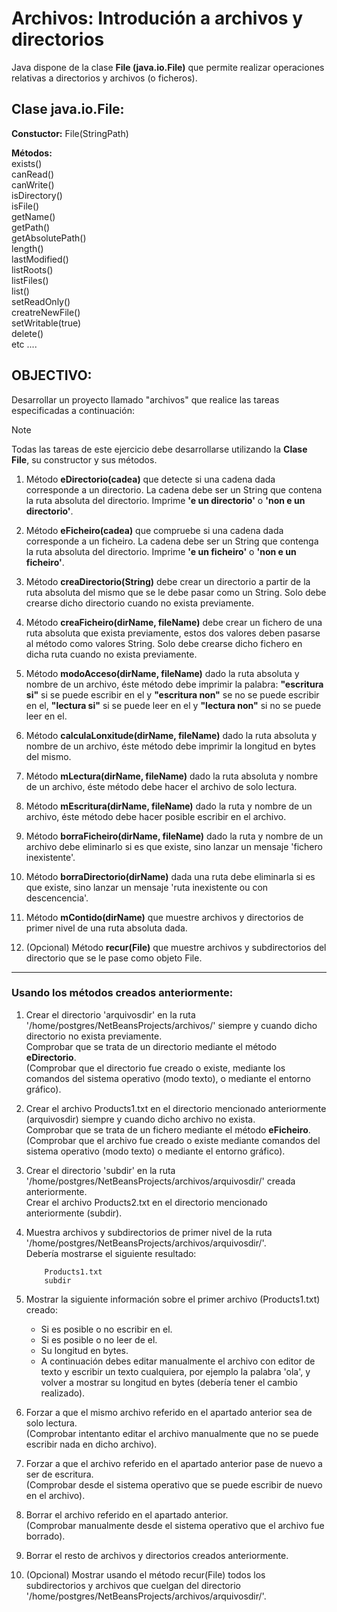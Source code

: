 # Archivos: Introdución a archivos y directorios

Java dispone de la clase **File (java.io.File)** que permite realizar operaciones relativas a directorios y archivos (o ficheros).

## Clase java.io.File:

**Constuctor:** File(StringPath)
<br>

**Métodos:**		<br>
exists()			<br>
canRead()			<br>
canWrite()			<br>
isDirectory()		<br>
isFile()			<br>
getName()			<br>
getPath()			<br>
getAbsolutePath()	<br>
length()			<br>
lastModified()		<br>
listRoots()			<br>
listFiles()			<br>
list()				<br>
setReadOnly()		<br>
creatreNewFile()	<br>
setWritable(true)	<br>
delete()			<br>
etc ....


## OBJECTIVO:
Desarrollar un proyecto llamado "archivos" que realice las tareas especificadas a continuación: 

>[!NOTE]
>Todas las tareas de este ejercicio debe desarrollarse utilizando la **Clase File**, su constructor y sus métodos.

1) Método **eDirectorio(cadea)** que detecte si una cadena dada corresponde a un directorio. La cadena debe ser un String que contena la ruta absoluta del directorio. Imprime **'e un directorio'** o **'non e un directorio'**.  

2) Método **eFicheiro(cadea)** que compruebe si una cadena dada corresponde a un ficheiro. La cadena debe ser un String que contenga la ruta absoluta del directorio. Imprime **'e un ficheiro'** o **'non e un ficheiro'**.  

3) Método **creaDirectorio(String)** debe crear un directorio a partir de la ruta absoluta del mismo que se le debe pasar como un String. Solo debe crearse dicho directorio cuando no exista previamente. 

4) Método **creaFicheiro(dirName, fileName)** debe crear un fichero de una ruta absoluta que exista previamente, estos dos valores deben pasarse al método como valores String. Solo debe crearse dicho fichero en dicha ruta cuando no exista previamente.

5) Método **modoAcceso(dirName, fileName)** dado la ruta absoluta y nombre de un archivo, éste método debe imprimir la palabra: **"escritura si"** si se puede escribir en el y **"escritura non"** se no se puede escribir en el, **"lectura si"** si se puede leer en el y **"lectura non"** si no se puede leer en el.

6) Método **calculaLonxitude(dirName, fileName)** dado la ruta absoluta y nombre de un archivo, éste método debe imprimir la longitud en bytes del mismo. 

7) Método **mLectura(dirName, fileName)** dado la ruta absoluta y nombre de un archivo, éste método debe hacer el archivo de solo lectura.
   
8) Método **mEscritura(dirName, fileName)** dado la ruta y nombre de un archivo, éste método debe hacer posible escribir en el archivo.

9) Método **borraFicheiro(dirName, fileName)** dado la ruta y nombre de un archivo debe eliminarlo si es que existe, sino lanzar un mensaje 'fichero inexistente'.

10) Método **borraDirectorio(dirName)** dada una ruta debe eliminarla si es que existe, sino lanzar un mensaje 'ruta inexistente ou con descencencia'. 

11) Método **mContido(dirName)** que muestre archivos y directorios de primer nivel de una ruta absoluta dada. 

12) (Opcional) Método **recur(File)** que muestre archivos y subdirectorios del directorio que se le pase como objeto File.


**********

### Usando los métodos creados anteriormente:

1) Crear el directorio 'arquivosdir' en la ruta '/home/postgres/NetBeansProjects/archivos/' siempre y cuando dicho directorio no exista previamente.<br>
Comprobar que se trata de un directorio mediante el método **eDirectorio**. <br> 
(Comprobar que el directorio fue creado o existe, mediante los comandos del sistema operativo (modo texto), o mediante el entorno gráfico).

2) Crear el archivo Products1.txt en el directorio mencionado anteriormente (arquivosdir) siempre y cuando dicho archivo no exista.<br>
Comprobar que se trata de un fichero mediante el método **eFicheiro**.<br>
(Comprobar que el archivo fue creado o existe mediante comandos del sistema operativo (modo texto) o mediante el entorno gráfico).

3) Crear el directorio 'subdir' en la ruta '/home/postgres/NetBeansProjects/archivos/arquivosdir/' creada anteriormente.<br>
Crear el archivo Products2.txt en el directorio mencionado anteriormente (subdir).  

4) Muestra archivos y subdirectorios de primer nivel de la ruta '/home/postgres/NetBeansProjects/archivos/arquivosdir/'.<br>
Debería mostrarse el siguiente resultado:
	```
		Products1.txt
		subdir
	```
	 
5) Mostrar la siguiente información sobre el primer archivo (Products1.txt) creado:
	- Si es posible o no escribir en el.
	- Si es posible o no leer de el.
	- Su longitud en bytes. 
	- A continuación debes editar manualmente el archivo con editor de texto y escribir un texto cualquiera, por ejemplo la palabra 'ola', y volver a mostrar su longitud en bytes (debería tener el cambio realizado).

6) Forzar a que el mismo archivo referido en el apartado anterior sea de solo lectura.<br>
(Comprobar intentanto editar el archivo manualmente que no se puede escribir nada en dicho archivo).

7) Forzar a que el archivo referido en el apartado anterior pase de nuevo a ser de escritura.<br>
(Comprobar desde el sistema operativo que se puede escribir de nuevo en el  archivo).

8) Borrar el archivo referido en el apartado anterior.<br>
(Comprobar manualmente desde el sistema operativo que el archivo fue borrado).

9) Borrar el resto de archivos y directorios creados anteriormente. 

10) (Opcional) Mostrar usando el método recur(File) todos los subdirectorios y archivos que cuelgan del directorio '/home/postgres/NetBeansProjects/archivos/arquivosdir/'. 